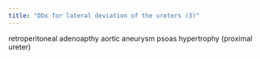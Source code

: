 ```yaml
---
title: "DDx for lateral deviation of the ureters (3)"
---
```

retroperitoneal adenoapthy
aortic aneurysm
psoas hypertrophy (proximal ureter)

